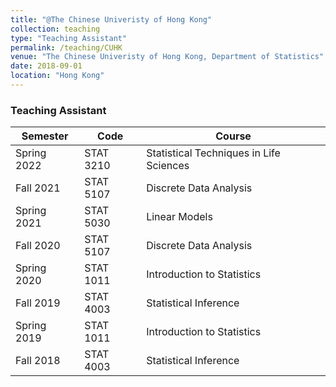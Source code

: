 ```yaml
---
title: "@The Chinese Univeristy of Hong Kong"
collection: teaching
type: "Teaching Assistant"
permalink: /teaching/CUHK
venue: "The Chinese Univeristy of Hong Kong, Department of Statistics"
date: 2018-09-01
location: "Hong Kong"
---
```


### Teaching Assistant

| Semester       | Code       |     Course                                                 |
| --------       | ------     | ---------------------------------------------------------- |
| Spring 2022    | STAT 3210  | Statistical Techniques in Life Sciences                    |
| Fall 2021		   | STAT 5107  | Discrete Data Analysis                                     |
| Spring 2021    | STAT 5030  | Linear Models                                              |
| Fall 2020      | STAT 5107  | Discrete Data Analysis                                     |
| Spring 2020    | STAT 1011  | Introduction to Statistics                                 |
| Fall 2019      | STAT 4003  | Statistical Inference                                      |
| Spring 2019    | STAT 1011  | Introduction to Statistics                                 |
| Fall 2018      | STAT 4003  | Statistical Inference                                      |

